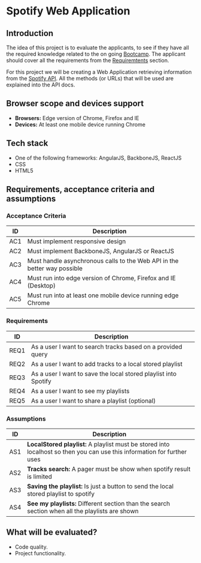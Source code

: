 # Spotify Web Application

## Introduction
The idea of this project is to evaluate the applicants, to see if they have all the required knowledge related to the 
on going [Bootcamp](https://github.com/globant-ui/html5bootcamp). The applicant should cover all the requirements from the
[Requiremtents](#requirements) section.

For this project we will be creating a Web Application retrieving information from the [Spotify API](https://developer.spotify.com/).
All the methods (or URLs) that will be used are explained into the API docs.

## Browser scope and devices support

- **Browsers:** Edge version of Chrome, Firefox and IE
- **Devices:** At least one mobile device running Chrome

## Tech stack

- One of the following frameworks: AngularJS, BackboneJS, ReactJS
- CSS
- HTML5

## Requirements, acceptance criteria and assumptions 

### Acceptance Criteria

| ID    | Description                                                                 |
| ----- |-----------------------------------------------------------------------------|
| AC1  | Must implement responsive design                                             |
| AC2  | Must implement BackboneJS, AngularJS or ReactJS                              |
| AC3  | Must handle asynchronous calls to the Web API in the better way possible     | 
| AC4  | Must run into edge version of Chrome, Firefox and IE (Desktop)               |
| AC5  | Must run into at least one mobile device running edge Chrome                 |


### Requirements

| ID    | Description                                                                                       |
| ----- |---------------------------------------------------------------------------------------------------|
| REQ1 | As a user I want to search tracks based on a provided query                                        |
| REQ2 | As a user I want to add tracks to a local stored playlist                                          |
| REQ3 | As a user I want to save the local stored playlist into Spotify                                    |
| REQ4 | As a user I want to see my playlists                                                               |
| REQ5 | As a user I want to share a playlist (optional)                                                    |

### Assumptions

| ID    | Description                                                                                                                                  |
| ----- |-------------------------------------------------------------------------------------------------------------------------|
| AS1  | **LocalStored playlist:** A playlist must be stored into localhost so then you can use this information for further uses |
| AS2  | **Tracks search:** A pager must be show when spotify result is limited                                                   |
| AS3  | **Saving the playlist:** Is just a button to send the local stored playlist to spotify                                   |
| AS4  | **See my playlists:** Different section than the search section when all the playlists are shown                         |

## What will be evaluated?

- Code quality.
- Project functionality.
